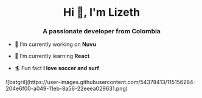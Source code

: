 
<h1 align="center">Hi 👋, I'm Lizeth</h1>
<h3 align="center">A passionate developer from Colombia</h3>

- 🔭 I’m currently working on **Nuvu**

- 🌱 I’m currently learning **React**

- 🏄 Fun fact **I love soccer and surf**

<div>
![batgril](https://user-images.githubusercontent.com/54378413/115156284-204e6f00-a049-11eb-8a56-22eeea029631.png)

</div>
